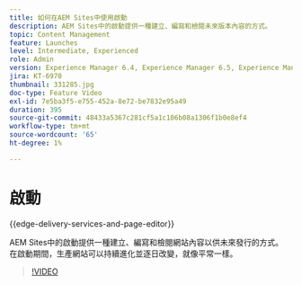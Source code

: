 ```yaml
---
title: 如何在AEM Sites中使用啟動
description: AEM Sites中的啟動提供一種建立、編寫和檢閱未來版本內容的方式。
topic: Content Management
feature: Launches
level: Intermediate, Experienced
role: Admin
version: Experience Manager 6.4, Experience Manager 6.5, Experience Manager as a Cloud Service
jira: KT-6970
thumbnail: 331285.jpg
doc-type: Feature Video
exl-id: 7e5ba3f5-e755-452a-8e72-be7832e95a49
duration: 395
source-git-commit: 48433a5367c281cf5a1c106b08a1306f1b0e8ef4
workflow-type: tm+mt
source-wordcount: '65'
ht-degree: 1%

---
```


# 啟動

{{edge-delivery-services-and-page-editor}}

AEM Sites中的啟動提供一種建立、編寫和檢閱網站內容以供未來發行的方式。 在啟動期間，生產網站可以持續進化並逐日改變，就像平常一樣。

>[!VIDEO](https://video.tv.adobe.com/v/331285?quality=12&learn=on)
